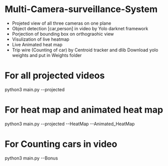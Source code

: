 # Multi-Camera-surveillance-System
* Projeted view of all three cameras on one plane
* Object detection [car,person] in video by Yolo darknet framework
* Porjection of bounding box on orthograohic view
* Visulization of live heatmap
* Live Animated heat map
* Trip wire (Counting of car) by Centroid tracker and dlib
Download yolo weights and put in Weights folder
# For all projected videos
python3 main.py --projected
# For heat map and animated heat map
python3 main.py --projected --HeatMap --Animated_HeatMap
# For Counting cars in video 
python3 main.py --Bonus
